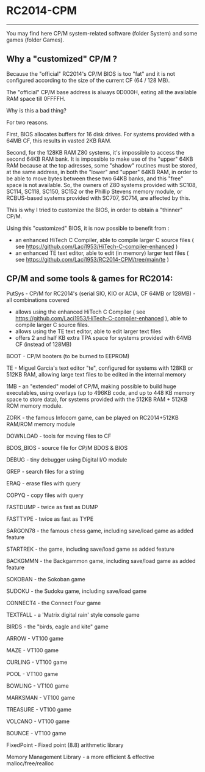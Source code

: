 # RC2014-CPM
------------

You may find here CP/M system-related software (folder System) and some games (folder Games).

Why a "customized" CP/M ?
---------------------

Because the "official" RC2014's CP/M BIOS is too "fat" and it is not configured according to the size of the current CF (64 / 128 MB).

The "official" CP/M base address is always 0D000H, eating all the available RAM space till 0FFFFH.

Why is this a bad thing?

For two reasons.

First, BIOS allocates buffers for 16 disk drives. For systems provided with a 64MB CF, this results in vasted 2KB RAM.

Second, for the 128KB RAM Z80 systems, it's impossible to access the second 64KB RAM bank. It is impossible to make use of the "upper" 64KB RAM because at the top adresses, some "shadow" routines must be stored, at the same address, in both the "lower" and "upper" 64KB RAM, in order to be able to move bytes between these two 64KB banks, and this "free" space is not available. So, the owners of Z80 systems provided with SC108, SC114, SC118, SC150, SC152 or the Phillip Stevens memory module, or RCBUS-based systems provided with SC707, SC714, are affected by this.

This is why I tried to customize the BIOS, in order to obtain a "thinner" CP/M.

Using this "customized" BIOS, it is now possible to benefit from :

- an enhanced HiTech C Compiler, able to compile larger C source files ( see https://github.com/Laci1953/HiTech-C-compiler-enhanced )
- an enhanced TE text editor, able to edit (in memory) larger text files ( see https://github.com/Laci1953/RC2014-CPM/tree/main/te )

CP/M and some tools & games for RC2014:
---------------------------------------

PutSys - CP/M for RC2014's (serial SIO, KIO or ACIA, CF 64MB or 128MB) - all combinations covered
- allows using the enhanced HiTech C Compiler ( see https://github.com/Laci1953/HiTech-C-compiler-enhanced ), able to compile larger C source files.   
- allows using the TE text editor, able to edit larger text files
- offers 2 and half KB extra TPA space for systems provided with 64MB CF (instead of 128MB)

BOOT - CP/M booters (to be burned to EEPROM)

TE - Miguel Garcia's text editor "te", configured for systems with 128KB or 512KB RAM, allowing large text files to be edited in the internal memory

1MB - an "extended" model of CP/M, making possible to build huge executables, using overlays (up to 496KB code, and up to 448 KB memory space to store data),
for systems provided with the 512KB RAM + 512KB ROM memory module.

ZORK - the famous Infocom game, can be played on RC2014+512KB RAM/ROM memory module

DOWNLOAD - tools for moving files to CF

BDOS_BIOS - source file for CP/M BDOS & BIOS

DEBUG - tiny debugger using Digital I/O module

GREP - search files for a string

ERAQ - erase files with query

COPYQ - copy files with query

FASTDUMP - twice as fast as DUMP

FASTTYPE - twice as fast as TYPE

SARGON78 - the famous chess game, including save/load game as added feature

STARTREK - the game, including save/load game as added feature

BACKGMMN - the Backgammon game, including save/load game as added feature

SOKOBAN - the Sokoban game

SUDOKU - the Sudoku game, including save/load game

CONNECT4 - the Connect Four game

TEXTFALL - a 'Matrix digital rain' style console game

BIRDS - the "birds, eagle and kite" game

ARROW - VT100 game

MAZE - VT100 game

CURLING - VT100 game

POOL - VT100 game

BOWLING - VT100 game

MARKSMAN - VT100 game

TREASURE - VT100 game

VOLCANO - VT100 game

BOUNCE - VT100 game

FixedPoint - Fixed point (8.8) arithmetic library

Memory Management Library - a more efficient & effective malloc/free/realloc



